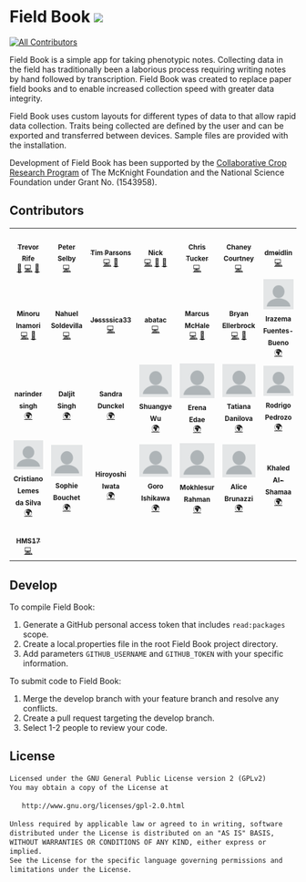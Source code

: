 # Field Book <a href="https://play.google.com/store/apps/details?id=com.fieldbook.tracker"><img src="https://play.google.com/intl/en_us/badges/static/images/badges/en_badge_web_generic.png" height="50"></a>
<!-- ALL-CONTRIBUTORS-BADGE:START - Do not remove or modify this section -->
[![All Contributors](https://img.shields.io/badge/all_contributors-29-orange.svg?style=flat-square)](#contributors-)
<!-- ALL-CONTRIBUTORS-BADGE:END -->

Field Book is a simple app for taking phenotypic notes. Collecting data in the field has traditionally been a laborious process requiring writing notes by hand followed by transcription. Field Book was created to replace paper field books and to enable increased collection speed with greater data integrity.

Field Book uses custom layouts for different types of data to that allow rapid data collection. Traits being collected are defined by the user and can be exported and transferred between devices. Sample files are provided with the installation.

Development of Field Book has been supported by the [Collaborative Crop Research Program][1] of The McKnight Foundation and the National Science Foundation under Grant No. (1543958).

## Contributors
<!-- ALL-CONTRIBUTORS-LIST:START - Do not remove or modify this section -->
<!-- prettier-ignore-start -->
<!-- markdownlint-disable -->
<table>
  <tr>
    <td align="center"><a href="https://github.com/trife"><img src="https://avatars.githubusercontent.com/u/1869534?v=4?s=100" width="100px;" alt=""/><br /><sub><b>Trevor Rife</b></sub></a><br /><a href="#projectManagement-trife" title="Project Management">📆</a> <a href="https://github.com/PhenoApps/Field-Book/commits?author=trife" title="Code">💻</a> <a href="#design-trife" title="Design">🎨</a></td>
    <td align="center"><a href="https://github.com/BrapiCoordinatorSelby"><img src="https://avatars.githubusercontent.com/u/32845555?v=4?s=100" width="100px;" alt=""/><br /><sub><b>Peter Selby</b></sub></a><br /><a href="https://github.com/PhenoApps/Field-Book/commits?author=BrapiCoordinatorSelby" title="Code">💻</a></td>
    <td align="center"><a href="https://github.com/timparsons"><img src="https://avatars.githubusercontent.com/u/3004635?v=4?s=100" width="100px;" alt=""/><br /><sub><b>Tim Parsons</b></sub></a><br /><a href="https://github.com/PhenoApps/Field-Book/commits?author=timparsons" title="Code">💻</a> <a href="https://github.com/PhenoApps/Field-Book/pulls?q=is%3Apr+reviewed-by%3Atimparsons" title="Reviewed Pull Requests">👀</a></td>
    <td align="center"><a href="https://github.com/nickpalladino"><img src="https://avatars.githubusercontent.com/u/53413353?v=4?s=100" width="100px;" alt=""/><br /><sub><b>Nick</b></sub></a><br /><a href="https://github.com/PhenoApps/Field-Book/commits?author=nickpalladino" title="Code">💻</a> <a href="https://github.com/PhenoApps/Field-Book/pulls?q=is%3Apr+reviewed-by%3Anickpalladino" title="Reviewed Pull Requests">👀</a> <a href="https://github.com/PhenoApps/Field-Book/issues?q=author%3Anickpalladino" title="Bug reports">🐛</a></td>
    <td align="center"><a href="https://github.com/ctucker3"><img src="https://avatars.githubusercontent.com/u/17887341?v=4?s=100" width="100px;" alt=""/><br /><sub><b>Chris Tucker</b></sub></a><br /><a href="https://github.com/PhenoApps/Field-Book/commits?author=ctucker3" title="Code">💻</a></td>
    <td align="center"><a href="https://github.com/chaneylc"><img src="https://avatars.githubusercontent.com/u/5421632?v=4?s=100" width="100px;" alt=""/><br /><sub><b>Chaney Courtney</b></sub></a><br /><a href="https://github.com/PhenoApps/Field-Book/commits?author=chaneylc" title="Code">💻</a></td>
    <td align="center"><a href="https://github.com/dmeidlin"><img src="https://avatars.githubusercontent.com/u/14339308?v=4?s=100" width="100px;" alt=""/><br /><sub><b>dmeidlin</b></sub></a><br /><a href="https://github.com/PhenoApps/Field-Book/commits?author=dmeidlin" title="Code">💻</a></td>
  </tr>
  <tr>
    <td align="center"><a href="https://github.com/m-inamori"><img src="https://avatars.githubusercontent.com/u/58535480?v=4?s=100" width="100px;" alt=""/><br /><sub><b>Minoru Inamori</b></sub></a><br /><a href="https://github.com/PhenoApps/Field-Book/commits?author=m-inamori" title="Code">💻</a> <a href="#ideas-m-inamori" title="Ideas, Planning, & Feedback">🤔</a></td>
    <td align="center"><a href="https://github.com/nahuel-soldevilla"><img src="https://avatars.githubusercontent.com/u/19394293?v=4?s=100" width="100px;" alt=""/><br /><sub><b>Nahuel Soldevilla</b></sub></a><br /><a href="https://github.com/PhenoApps/Field-Book/commits?author=nahuel-soldevilla" title="Code">💻</a></td>
    <td align="center"><a href="https://github.com/Jessssica33"><img src="https://avatars.githubusercontent.com/u/36747798?v=4?s=100" width="100px;" alt=""/><br /><sub><b>Jessssica33</b></sub></a><br /><a href="https://github.com/PhenoApps/Field-Book/commits?author=Jessssica33" title="Code">💻</a></td>
    <td align="center"><a href="https://github.com/abatac"><img src="https://avatars.githubusercontent.com/u/5011207?v=4?s=100" width="100px;" alt=""/><br /><sub><b>abatac</b></sub></a><br /><a href="https://github.com/PhenoApps/Field-Book/commits?author=abatac" title="Code">💻</a></td>
    <td align="center"><a href="https://github.com/marcusmchale"><img src="https://avatars.githubusercontent.com/u/15052304?v=4?s=100" width="100px;" alt=""/><br /><sub><b>Marcus McHale</b></sub></a><br /><a href="https://github.com/PhenoApps/Field-Book/commits?author=marcusmchale" title="Code">💻</a> <a href="https://github.com/PhenoApps/Field-Book/issues?q=author%3Amarcusmchale" title="Bug reports">🐛</a></td>
    <td align="center"><a href="https://github.com/bellerbrock"><img src="https://avatars.githubusercontent.com/u/11297346?v=4?s=100" width="100px;" alt=""/><br /><sub><b>Bryan Ellerbrock</b></sub></a><br /><a href="https://github.com/PhenoApps/Field-Book/commits?author=bellerbrock" title="Code">💻</a> <a href="#ideas-bellerbrock" title="Ideas, Planning, & Feedback">🤔</a></td>
    <td align="center"><img src="https://raw.githubusercontent.com/PhenoApps/Field-Book/master/.github/blank-profile.png?s=100" width="100px;" alt=""/><br /><sub><b>Irazema Fuentes-Bueno</b></sub><br /><a href="#translation" title="Translation">🌍</a></td>
  </tr>
  <tr>
    <td align="center"><a href="http://cropgen.github.io"><img src="https://avatars.githubusercontent.com/u/7772391?v=4?s=100" width="100px;" alt=""/><br /><sub><b>narinder singh</b></sub></a><br /><a href="#translation-cropgen" title="Translation">🌍</a></td>
    <td align="center"><a href="https://github.com/singhdj2"><img src="https://avatars.githubusercontent.com/u/7775048?v=4?s=100" width="100px;" alt=""/><br /><sub><b>Daljit Singh</b></sub></a><br /><a href="#translation-singhdj2" title="Translation">🌍</a></td>
    <td align="center"><a href="https://github.com/sdunckel"><img src="https://avatars.githubusercontent.com/u/4632324?v=4?s=100" width="100px;" alt=""/><br /><sub><b>Sandra Dunckel</b></sub></a><br /><a href="#translation-sdunckel" title="Translation">🌍</a></td>
    <td align="center"><img src="https://raw.githubusercontent.com/PhenoApps/Field-Book/master/.github/blank-profile.png?s=100" width="100px;" alt=""/><br /><sub><b>Shuangye Wu</b></sub><br /><a href="#translation" title="Translation">🌍</a></td>
    <td align="center"><img src="https://raw.githubusercontent.com/PhenoApps/Field-Book/master/.github/blank-profile.png?s=100" width="100px;" alt=""/><br /><sub><b>Erena Edae</b></sub><br /><a href="#translation" title="Translation">🌍</a></td>
    <td align="center"><img src="https://raw.githubusercontent.com/PhenoApps/Field-Book/master/.github/blank-profile.png?s=100" width="100px;" alt=""/><br /><sub><b>Tatiana Danilova</b></sub><br /><a href="#translation" title="Translation">🌍</a></td>
    <td align="center"><img src="https://raw.githubusercontent.com/PhenoApps/Field-Book/master/.github/blank-profile.png?s=100" width="100px;" alt=""/><br /><sub><b>Rodrigo Pedrozo</b></sub><br /><a href="#translation" title="Translation">🌍</a></td>
  </tr>
  <tr>
    <td align="center"><img src="https://raw.githubusercontent.com/PhenoApps/Field-Book/master/.github/blank-profile.png?s=100" width="100px;" alt=""/><br /><sub><b>Cristiano Lemes da Silva</b></sub><br /><a href="#translation" title="Translation">🌍</a></td>
    <td align="center"><img src="https://raw.githubusercontent.com/PhenoApps/Field-Book/master/.github/blank-profile.png?s=100" width="100px;" alt=""/><br /><sub><b>Sophie Bouchet</b></sub><br /><a href="#translation" title="Translation">🌍</a></td>
    <td align="center"><a href="https://github.com/hiroiw"><img src="https://avatars.githubusercontent.com/u/17869371?v=4?s=100" width="100px;" alt=""/><br /><sub><b>Hiroyoshi Iwata</b></sub></a><br /><a href="#translation-hiroiw" title="Translation">🌍</a></td>
    <td align="center"><img src="https://raw.githubusercontent.com/PhenoApps/Field-Book/master/.github/blank-profile.png?s=100" width="100px;" alt=""/><br /><sub><b>Goro Ishikawa</b></sub><br /><a href="#translation" title="Translation">🌍</a></td>
    <td align="center"><img src="https://raw.githubusercontent.com/PhenoApps/Field-Book/master/.github/blank-profile.png?s=100" width="100px;" alt=""/><br /><sub><b>Mokhlesur Rahman</b></sub><br /><a href="#translation" title="Translation">🌍</a></td>
    <td align="center"><img src="https://raw.githubusercontent.com/PhenoApps/Field-Book/master/.github/blank-profile.png?s=100" width="100px;" alt=""/><br /><sub><b>Alice Brunazzi</b></sub><br /><a href="#translation" title="Translation">🌍</a></td>
    <td align="center"><a href="https://www.ar-php.org/"><img src="https://avatars.githubusercontent.com/u/11270404?v=4?s=100" width="100px;" alt=""/><br /><sub><b>Khaled Al-Shamaa</b></sub></a><br /><a href="#translation-khaled-alshamaa" title="Translation">🌍</a></td>
  </tr>
  <tr>
    <td align="center"><a href="https://github.com/HMS17"><img src="https://avatars.githubusercontent.com/u/84345306?v=4?s=100" width="100px;" alt=""/><br /><sub><b>HMS17</b></sub></a><br /><a href="https://github.com/PhenoApps/Field-Book/commits?author=HMS17" title="Code">💻</a></td>
  </tr>
</table>

<!-- markdownlint-restore -->
<!-- prettier-ignore-end -->

<!-- ALL-CONTRIBUTORS-LIST:END -->

## Develop
To compile Field Book:

1. Generate a GitHub personal access token that includes `read:packages` scope.
2. Create a local.properties file in the root Field Book project directory.
3. Add parameters `GITHUB_USERNAME` and `GITHUB_TOKEN` with your specific information.

To submit code to Field Book:

1. Merge the develop branch with your feature branch and resolve any conflicts.
2. Create a pull request targeting the develop branch.
3. Select 1-2 people to review your code.


## License
    Licensed under the GNU General Public License version 2 (GPLv2)
    You may obtain a copy of the License at

       http://www.gnu.org/licenses/gpl-2.0.html

    Unless required by applicable law or agreed to in writing, software
    distributed under the License is distributed on an "AS IS" BASIS,
    WITHOUT WARRANTIES OR CONDITIONS OF ANY KIND, either express or implied.
    See the License for the specific language governing permissions and
    limitations under the License.

[1]: http://ccrp.org/
